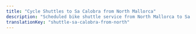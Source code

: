 ```yaml
---
title: "Cycle Shuttles to Sa Calobra from North Mallorca"
description: "Scheduled bike shuttle service from North Mallorca to Sa Calobra. Conquer the iconic climb, shuttle back."
translationKey: "shuttle-sa-calobra-from-north"
---
```


<!-- Content will be added later -->
